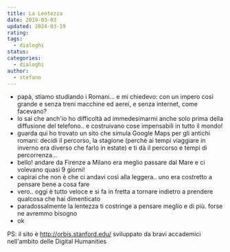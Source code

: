 ```yaml
---
title: La Lentezza
date: 2019-03-03
updated: 2024-03-19
rating: 
tags:
  - dialoghi
status: 
categories:
  - dialoghi
author:
  - stefano
---
```


- papà, stiamo studiando i Romani... e mi chiedevo: con un impero così grande e senza treni macchine ed aerei, e senza internet, come facevano?
- lo sai che anch'io ho difficoltà ad immedesimarmi anche solo prima della diffusione del telefono.. e costruivano cose impensabili in tutto il mondo!
- guarda qui ho trovato un sito che simula Google Maps per gli antichi romani: decidi il percorso, la stagione (perchè ai tempi viaggiare in inverno era diverso che farlo in estate) e ti dà il percorso e tempi di percorrenza...
- bello! andare da Firenze a Milano era meglio passare dal Mare e ci volevano quasi 9 giorni!
- capirai che non è che ci andavi così alla leggera.. uno era costretto a pensare bene a cosa fare
- vero.. oggi è tutto veloce e si fa in fretta a tornare indietro a prendere qualcosa che hai dimenticato
- paradossalmente la lentezza ti costringe a pensare meglio e di più. forse ne avremmo bisogno
- ok

PS: il sito è http://orbis.stanford.edu/ sviluppato da bravi accademici nell'ambito delle Digital Humanities
